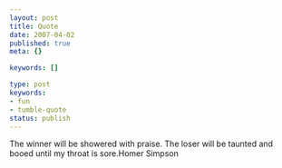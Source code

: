 ```yaml
---
layout: post
title: Quote
date: 2007-04-02
published: true
meta: {}

keywords: []

type: post
keywords:
- fun
- tumble-quote
status: publish
---
```

<!-- blockquote  -->The winner will be showered with praise. The loser will be taunted and booed until my throat is sore.<!-- endblockquote  -->Homer Simpson
